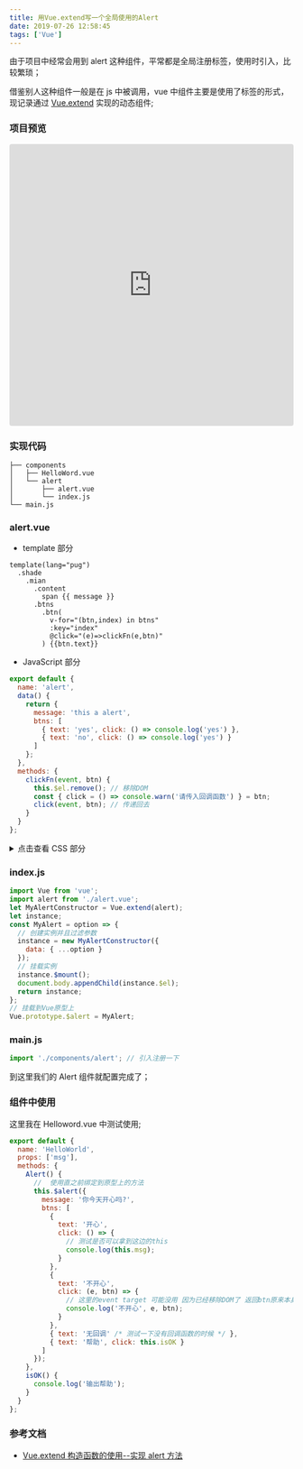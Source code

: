 ```yaml
---
title: 用Vue.extend写一个全局使用的Alert
date: 2019-07-26 12:58:45
tags: ['Vue']
---
```


由于项目中经常会用到 alert 这种组件，平常都是全局注册标签，使用时引入，比较繁琐；

<!--more-->

借鉴别人这种组件一般是在 js 中被调用，vue 中组件主要是使用了标签的形式，
现记录通过 [Vue.extend](https://cn.vuejs.org/v2/api/#Vue-extend) 实现的动态组件;

### 项目预览

<iframe src="https://codesandbox.io/embed/vue-template-hnp64?fontsize=14" title="弹窗组件" allow="geolocation; microphone; camera; midi; vr; accelerometer; gyroscope; payment; ambient-light-sensor; encrypted-media" style="width:100%; height:500px; border:0; border-radius: 4px; overflow:hidden;" sandbox="allow-modals allow-forms allow-popups allow-scripts allow-same-origin"></iframe>

### 实现代码

```tree
├── components
│   ├── HelloWord.vue
│   └── alert
│       ├── alert.vue
│       └── index.js
└── main.js
```

### alert.vue

- template 部分

```pug
template(lang="pug")
  .shade
    .mian
      .content
        span {{ message }}
      .btns
        .btn(
          v-for="(btn,index) in btns"
          :key="index"
          @click="(e)=>clickFn(e,btn)"
        ) {{btn.text}}
```

- JavaScript 部分

```javascript
export default {
  name: 'alert',
  data() {
    return {
      message: 'this a alert',
      btns: [
        { text: 'yes', click: () => console.log('yes') },
        { text: 'no', click: () => console.log('yes') }
      ]
    };
  },
  methods: {
    clickFn(event, btn) {
      this.$el.remove(); // 移除DOM
      const { click = () => console.warn('请传入回调函数') } = btn;
      click(event, btn); // 传递回去
    }
  }
};
```

<details>
    <summary>点击查看 CSS 部分</summary>

```css
.shade {
  user-select: none;
  width: 100vw;
  height: 100vh;
  position: fixed;
  top: 0;
  left: 0;
  background-color: rgba(0, 0, 0, 0.03);
  z-index: 998;
  display: flex;
  align-items: center;
  justify-content: center;
}
.shade .mian {
  background: white;
  width: 80%;
  border-radius: 5px;
  overflow: hidden;
  box-shadow: 0px 0px 5px 3px rgba(0, 0, 0, 0.04);
  box-sizing: border-box;
  animation: open 0.1s;
}
.shade .mian .content {
  box-sizing: border-box;
  width: 100%;
  padding: 30px 20px;
}
.shade .mian .btns {
  height: 45px;
  box-sizing: border-box;
  border-top: 1px solid rgba(0, 0, 0, 0.1);
  display: flex;
  justify-content: space-around;
  align-items: center;
}
.shade .mian .btns .btn {
  flex: 1 0 auto;
  height: 100%;
  display: flex;
  align-items: center;
  justify-content: center;
  text-align: center;
  border-right: 1px solid rgba(0, 0, 0, 0.1);
}
.shade .mian .btns .btn:last-child {
  border-right: none;
}
.shade .mian .btns .btn:active {
  color: white;
  background-color: rgb(64, 169, 243);
}
@keyframes open {
  0%,
  100% {
    transform: scale(1);
  }
  25%,
  75% {
    transform: scale(1.04);
  }
  50% {
    transform: scale(1.06);
  }
}
```

</details>

### index.js

```javascript
import Vue from 'vue';
import alert from './alert.vue';
let MyAlertConstructor = Vue.extend(alert);
let instance;
const MyAlert = option => {
  // 创建实例并且过滤参数
  instance = new MyAlertConstructor({
    data: { ...option }
  });
  // 挂载实例
  instance.$mount();
  document.body.appendChild(instance.$el);
  return instance;
};
// 挂载到Vue原型上
Vue.prototype.$alert = MyAlert;
```

### main.js

```javascript
import './components/alert'; // 引入注册一下
```

到这里我们的 Alert 组件就配置完成了；

### 组件中使用

这里我在 Helloword.vue 中测试使用;

```javascript
export default {
  name: 'HelloWorld',
  props: ['msg'],
  methods: {
    Alert() {
      //  使用直之前绑定到原型上的方法
      this.$alert({
        message: '你今天开心吗?',
        btns: [
          {
            text: '开心',
            click: () => {
              // 测试是否可以拿到这边的this
              console.log(this.msg);
            }
          },
          {
            text: '不开心',
            click: (e, btn) => {
              // 这里的event target 可能没用 因为已经移除DOM了 返回btn原来本身
              console.log('不开心', e, btn);
            }
          },
          { text: '无回调' /* 测试一下没有回调函数的时候 */ },
          { text: '帮助', click: this.isOK }
        ]
      });
    },
    isOK() {
      console.log('输出帮助');
    }
  }
};
```

### 参考文档

- [Vue.extend 构造函数的使用--实现 alert 方法](https://www.jianshu.com/p/b183f93a4aa2)
